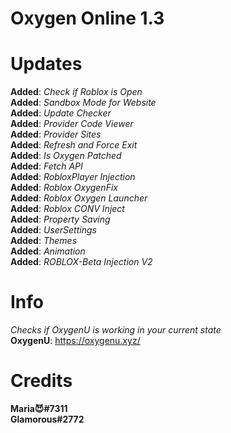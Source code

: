 # Oxygen Online 1.3
# Updates
**Added**: *Check if Roblox is Open* <br>
**Added**: *Sandbox Mode for Website* <br>
**Added**: *Update Checker* <br>
**Added**: *Provider Code Viewer* <br>
**Added**: *Provider Sites* <br>
**Added**: *Refresh and Force Exit* <br>
**Added**: *Is Oxygen Patched* <br>
**Added**: *Fetch API* <br>
**Added**: *RobloxPlayer Injection* <br>
**Added**: *Roblox OxygenFix* <br>
**Added**: *Roblox Oxygen Launcher* <br>
**Added**: *Roblox CONV Inject* <br>
**Added**: *Property Saving* <br>
**Added**: *UserSettings* <br>
**Added**: *Themes* <br>
**Added**: *Animation* <br>
**Added**: *ROBLOX-Beta Injection V2* <br>
# Info
*Checks if OxygenU is working in your current state* <br>
**OxygenU**: https://oxygenu.xyz/ <br>
# Credits
**Maria😈#7311** <br>
**Glamorous#2772** 
